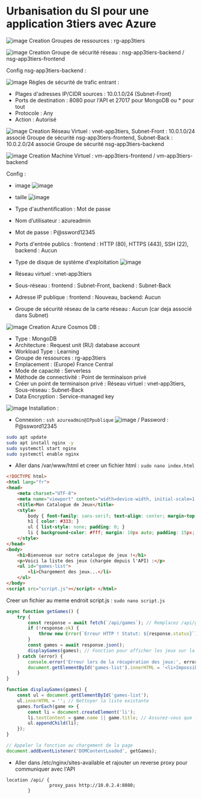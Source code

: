 # Urbanisation du SI pour une application 3tiers avec Azure 

![image](https://github.com/user-attachments/assets/b8276b0e-9495-4d68-b82e-584a8305547e)
Creation Groupes de ressources : rg-app3tiers

![image](https://github.com/user-attachments/assets/e3e25cbd-dab1-48b9-964c-8fd74df2854b)
Creation Groupe de sécurité réseau : nsg-app3tiers-backend / nsg-app3tiers-frontend

Config nsg-app3tiers-backend :

![image](https://github.com/user-attachments/assets/68a42816-eb22-46b0-ad5d-eeee60948f01)
Règles de sécurité de trafic entrant :

- Plages d'adresses IP/CIDR sources : 10.0.1.0/24 (Subnet-Front)
- Ports de destination : 8080 pour l'API et 27017 pour MongoDB ou * pour tout
- Protocole : Any
- Action : Autorisé

![image](https://github.com/user-attachments/assets/f9a20886-c269-4749-be82-9c7129705d01)
Creation Réseau Virtuel : vnet-app3tiers, Subnet-Front : 10.0.1.0/24 associé Groupe de sécurité nsg-app3tiers-frontend, Subnet-Back : 10.0.2.0/24 associé Groupe de sécurité nsg-app3tiers-backend

![image](https://github.com/user-attachments/assets/bdc20b4a-291f-4b72-a854-39ff6beecbfb)
Creation Machine Virtuel : vm-app3tiers-frontend / vm-app3tiers-backend

Config :

- image 
![image](https://github.com/user-attachments/assets/97cc33b3-d599-4289-9102-9c2e71aca5af)

- taille
![image](https://github.com/user-attachments/assets/85001564-bcfc-475d-9f7d-257a4b87756e)

- Type d'authentification : Mot de passe
- Nom d’utilisateur : azureadmin
- Mot de passe : P@ssword12345
- Ports d'entrée publics : frontend : HTTP (80), HTTPS (443), SSH (22), backend : Aucun
- Type de disque de système d'exploitation
![image](https://github.com/user-attachments/assets/d43fe251-fb74-49f9-b45b-883de0e854d1)

- Réseau virtuel : vnet-app3tiers
- Sous-réseau : frontend : Subnet-Front, backend : Subnet-Back
- Adresse IP publique : frontend : Nouveau, backend: Aucun
- Groupe de sécurité réseau de la carte réseau : Aucun (car deja associé dans Subnet)

![image](https://github.com/user-attachments/assets/d8fb26a5-8a05-4105-bc6c-b997a745aa2e)
Creation Azure Cosmos DB : 

- Type : MongoDB
- Architecture : Request unit (RU) database account
- Workload Type : Learning
- Groupe de ressources : rg-app3tiers
- Emplacement : (Europe) France Central
- Mode de capacité : Serverless
- Méthode de connectivité : Point de terminaison privé
- Créer un point de terminaison privé : Réseau virtuel : vnet-app3tiers, Sous-réseau : Subnet-Back
- Data Encryption : Service-managed key

![image](https://github.com/user-attachments/assets/53bdcd61-3706-4d01-8cd2-61498a3c5e02)
Installation :

- Connexion : ``` ssh azureadmin@IPpublique ``` ![image](https://github.com/user-attachments/assets/cf8cd2d2-5095-4a7b-831b-e4b2ee383626) / Password : P@ssword12345
```bash
sudo apt update
sudo apt install nginx -y
sudo systemctl start nginx
sudo systemctl enable nginx
```
- Aller dans /var/www/html et creer un fichier html : ```sudo nano index.html```

```html
<!DOCTYPE html>
<html lang="fr">
<head>
    <meta charset="UTF-8">
    <meta name="viewport" content="width=device-width, initial-scale=1.0">
    <title>Mon Catalogue de Jeux</title>
    <style>
        body { font-family: sans-serif; text-align: center; margin-top: 50px; background-color: #f0f0f0; }
        h1 { color: #333; }
        ul { list-style: none; padding: 0; }
        li { background-color: #fff; margin: 10px auto; padding: 15px; border-radius: 8px; box-shadow: 0 2px 4px rgba(0,0,0,0.1); width: 80%; max-width: 500px; }
    </style>
</head>
<body>
    <h1>Bienvenue sur notre catalogue de jeux !</h1>
    <p>Voici la liste des jeux (chargée depuis l'API) :</p>
    <ul id="games-list">
        <li>Chargement des jeux...</li>
    </ul>
</body>
<script src="script.js"></script> </html>
```

Creer un fichier au meme endroit script.js : ```sudo nano script.js```

```javascript
async function getGames() {
    try {
        const response = await fetch(`/api/games`); // Remplacez /api/games par votre endpoint réel
        if (!response.ok) {
            throw new Error(`Erreur HTTP ! Statut: ${response.status}`);
        }
        const games = await response.json();
        displayGames(games); // Fonction pour afficher les jeux sur la page
    } catch (error) {
        console.error('Erreur lors de la récupération des jeux:', error);
        document.getElementById('games-list').innerHTML = '<li>Impossible de charger les jeux pour le moment.</li>';
    }
}

function displayGames(games) {
    const ul = document.getElementById('games-list');
    ul.innerHTML = ''; // Nettoyer la liste existante
    games.forEach(game => {
        const li = document.createElement('li');
        li.textContent = game.name || game.title; // Assurez-vous que la propriété est correcte (name ou title)
        ul.appendChild(li);
    });
}

// Appeler la fonction au chargement de la page
document.addEventListener('DOMContentLoaded', getGames);
```

- Aller dans /etc/nginx/sites-available et rajouter un reverse proxy pour communiquer avec l'API
```nginx
location /api/ {
                proxy_pass http://10.0.2.4:8080;
        }
```

